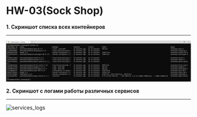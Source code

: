 # HW-03(Sock Shop)

**1. Скриншот списка всех контейнеров**
___
![dockers_run](./images/dockers_run.PNG)

**2. Скриншот с логами работы различных сервисов**
___
![services_logs](./images/services_logs.PNG)
